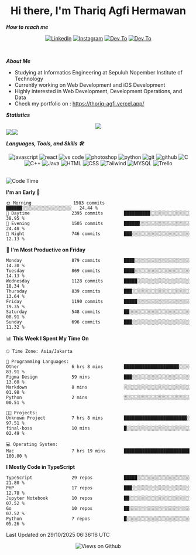 <div align="center">
  <h1>Hi there, I'm Thariq Agfi Hermawan</h1>
</div>


***How to reach me***
<p align='center'>
   <a href="https://www.linkedin.com/in/thariqagfihermawan" target="_blank"><img src="https://img.shields.io/badge/LinkedIn-0077B5?style=for-the-badge&logo=linkedin&logoColor=white" alt="LinkedIn"></a>
   <a href="https://www.instagram.com/thoriqagfi" target="_blank"><img src="https://img.shields.io/badge/Instagram-E4405F?style=for-the-badge&logo=instagram&logoColor=white" alt="Instagram"></a>
   <a href="https://medium.com/@thoriq.aghfi60" target="_blank"><img src="https://img.shields.io/badge/Medium-12100E?style=for-the-badge&logo=medium&logoColor=white" alt="Dev To"></a>
   <a href="https://linktr.ee/thoriqagfi" target="_blank"><img src="https://img.shields.io/badge/linktree-1de9b6?style=for-the-badge&logo=linktree&logoColor=white" alt="Dev To"></a>
</p>

<br>

***About Me***
- Studying at Informatics Engineering at Sepuluh Nopember Institute of Technology
- Currently working on Web Development and iOS Development
- Highly interested in Web Development, Development Operations, and Data
- Check my portfolio on : https://thoriq-agfi.vercel.app/

***Statistics***

<!-- [![GitHub Streak](http://github-readme-streak-stats.herokuapp.com?user=thoriqagfi&theme=dark)](https://git.io/streak-stats) -->

<div align="center">
  <img src="http://github-readme-streak-stats.herokuapp.com?user=thoriqagfi&theme=chartreuse-dark"/>
</div>

<div align="center">
  <div style="display: flex;">
    <img src="https://github-readme-stats.vercel.app/api/top-langs/?username=thoriqagfi&layout=compact&theme=chartreuse-dark&langs_count=8" />
    <img src="https://github-readme-stats.vercel.app/api?username=thoriqagfi&show_icons=true&theme=chartreuse-dark"/>
  </div>
</div>

<!-- [![Top Langs](https://github-readme-stats.vercel.app/api/top-langs/?username=thoriqagfi&layout=compact&&theme=chartreuse-dark&langs_count=8)](https://github.com/thoriqagfi)
< ![Agfi's GitHub stats](https://github-readme-stats.vercel.app/api?username=thoriqagfi&show_icons=true&theme=chartreuse-dark) -->

***Languages, Tools, and Skills 🛠***

  <div align="center">
    <img src="https://img.shields.io/badge/JavaScript-F7DF1E?style=for-the-badge&logo=javascript&logoColor=black" alt="javascript" />
    <img src="https://img.shields.io/badge/React-61DAFB?style=for-the-badge&logo=react&logoColor=black" alt="react" />
    <img src="https://img.shields.io/badge/vs%20code-007ACC?style=for-the-badge&logo=visual%20studio%20code&logoColor=white" alt="vs code" />
    <img src="https://img.shields.io/badge/adobe%20photoshop-31A8FF?style=for-the-badge&logo=adobe%20photoshop&logoColor=white" alt="photoshop" />
    <img src="https://img.shields.io/badge/python-3776AB?style=for-the-badge&logo=python&logoColor=white" alt="python" />
    <img src="https://img.shields.io/badge/Git-F05032?style=for-the-badge&logo=git&logoColor=white" alt="git" />
    <img src="https://img.shields.io/badge/GitHub-100000?style=for-the-badge&logo=github&logoColor=white" alt="github" />
    <img src="https://img.shields.io/badge/c-%2300599C.svg?style=for-the-badge&logo=c&logoColor=white" alt="C" />
    <img src="https://img.shields.io/badge/c++-%2300599C.svg?style=for-the-badge&logo=c%2B%2B&logoColor=white" alt="C++" />
    <img src="https://img.shields.io/badge/Java-ED8B00?style=for-the-badge&logo=java&logoColor=white" alt="Java"/>
    <img src="https://img.shields.io/badge/HTML5-E34F26?style=for-the-badge&logo=html5&logoColor=white" alt="HTML" />
    <img src="https://img.shields.io/badge/CSS-239120?&style=for-the-badge&logo=css3&logoColor=white" alt ="CSS" />
    <img src="https://img.shields.io/badge/tailwindcss-%2338B2AC.svg?style=for-the-badge&logo=tailwind-css&logoColor=white" alt="Tailwind" />
    <img src="https://img.shields.io/badge/MySQL-00000F?style=for-the-badge&logo=mysql&logoColor=white" alt="MYSQL" />
    <img src="https://img.shields.io/badge/Trello-%23026AA7.svg?style=for-the-badge&logo=Trello&logoColor=white" alt="Trello" />
  </div><br>

<!--START_SECTION:waka-->
![Code Time](http://img.shields.io/badge/Code%20Time-1%2C513%20hrs%2047%20mins-blue)

**I'm an Early 🐤** 

```text
🌞 Morning                1503 commits        ██████░░░░░░░░░░░░░░░░░░░   24.44 % 
🌆 Daytime                2395 commits        ██████████░░░░░░░░░░░░░░░   38.95 % 
🌃 Evening                1505 commits        ██████░░░░░░░░░░░░░░░░░░░   24.48 % 
🌙 Night                  746 commits         ███░░░░░░░░░░░░░░░░░░░░░░   12.13 % 
```
📅 **I'm Most Productive on Friday** 

```text
Monday                   879 commits         ████░░░░░░░░░░░░░░░░░░░░░   14.30 % 
Tuesday                  869 commits         ████░░░░░░░░░░░░░░░░░░░░░   14.13 % 
Wednesday                1128 commits        █████░░░░░░░░░░░░░░░░░░░░   18.34 % 
Thursday                 839 commits         ███░░░░░░░░░░░░░░░░░░░░░░   13.64 % 
Friday                   1190 commits        █████░░░░░░░░░░░░░░░░░░░░   19.35 % 
Saturday                 548 commits         ██░░░░░░░░░░░░░░░░░░░░░░░   08.91 % 
Sunday                   696 commits         ███░░░░░░░░░░░░░░░░░░░░░░   11.32 % 
```


📊 **This Week I Spent My Time On** 

```text
🕑︎ Time Zone: Asia/Jakarta

💬 Programming Languages: 
Other                    6 hrs 8 mins        █████████████████████░░░░   83.91 % 
Figma Design             59 mins             ███░░░░░░░░░░░░░░░░░░░░░░   13.60 % 
Markdown                 8 mins              ░░░░░░░░░░░░░░░░░░░░░░░░░   01.98 % 
Python                   2 mins              ░░░░░░░░░░░░░░░░░░░░░░░░░   00.51 % 

🐱‍💻 Projects: 
Unknown Project          7 hrs 8 mins        ████████████████████████░   97.51 % 
final-boss               10 mins             █░░░░░░░░░░░░░░░░░░░░░░░░   02.49 % 

💻 Operating System: 
Mac                      7 hrs 19 mins       █████████████████████████   100.00 % 
```

**I Mostly Code in TypeScript** 

```text
TypeScript               29 repos            █████░░░░░░░░░░░░░░░░░░░░   21.80 % 
PHP                      17 repos            ███░░░░░░░░░░░░░░░░░░░░░░   12.78 % 
Jupyter Notebook         10 repos            ██░░░░░░░░░░░░░░░░░░░░░░░   07.52 % 
Go                       10 repos            ██░░░░░░░░░░░░░░░░░░░░░░░   07.52 % 
Python                   7 repos             █░░░░░░░░░░░░░░░░░░░░░░░░   05.26 % 
```




 Last Updated on 29/10/2025 06:36:16 UTC
<!--END_SECTION:waka-->

<div align="center">
<img src="https://komarev.com/ghpvc/?username=thoriqagfi&color=blue" alt="Views on Github" />
</div>
